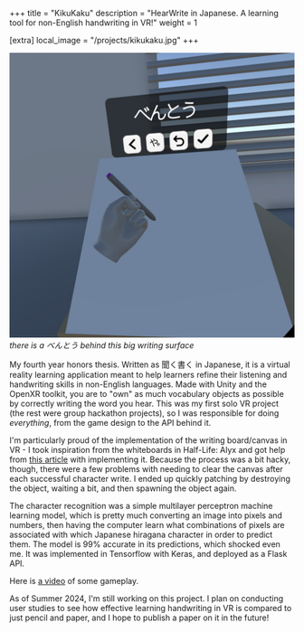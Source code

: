 +++
title = "KikuKaku"
description = "HearWrite in Japanese. A learning tool for non-English handwriting in VR!"
weight = 1

[extra]
local_image = "/projects/kikukaku.jpg"
+++

![A screenshot from an Oculus HMD. A pop-up menu near the top of an image shows the word "bentou" in Japanese, along with buttons to cancel, change the size of a letter, undo the latest letter, and submit the word. Below it is a whiteboard for the user to write a letter on. There is a left hand holding a pen in front of the whiteboard.](/projects/kikukaku.jpg)
*there is a べんとう behind this big writing surface*

My fourth year honors thesis. Written as 聞く書く in Japanese, it is a virtual reality learning application meant to help learners refine their listening and handwriting skills in non-English languages. Made with Unity and the OpenXR toolkit, you are to "own" as much vocabulary objects as possible by correctly writing the word you hear. This was my first solo VR project (the rest were group hackathon projects), so I was responsible for doing *everything*, from the game design to the API behind it. 

I'm particularly proud of the implementation of the writing board/canvas in VR - I took inspiration from the whiteboards in Half-Life: Alyx and got help from [this article](80.lv/articles/recreating-the-drawing-mechanic-from-half-life-alyx-in-unity) with implementing it. Because the process was a bit hacky, though, there were a few problems with needing to clear the canvas after each successful character write. I ended up quickly patching by destroying the object, waiting a bit, and then spawning the object again. 

The character recognition was a simple multilayer perceptron machine learning model, which is pretty much converting an image into pixels and numbers, then having the computer learn what combinations of pixels are associated with which Japanese hiragana character in order to predict them. The model is 99% accurate in its predictions, which shocked even me. It was implemented in Tensorflow with Keras, and deployed as a Flask API. 

Here is [a video](https://youtu.be/ENDjb0ghphA) of some gameplay.

As of Summer 2024, I'm still working on this project. I plan on conducting user studies to see how effective learning handwriting in VR is compared to just pencil and paper, and I hope to publish a paper on it in the future!
